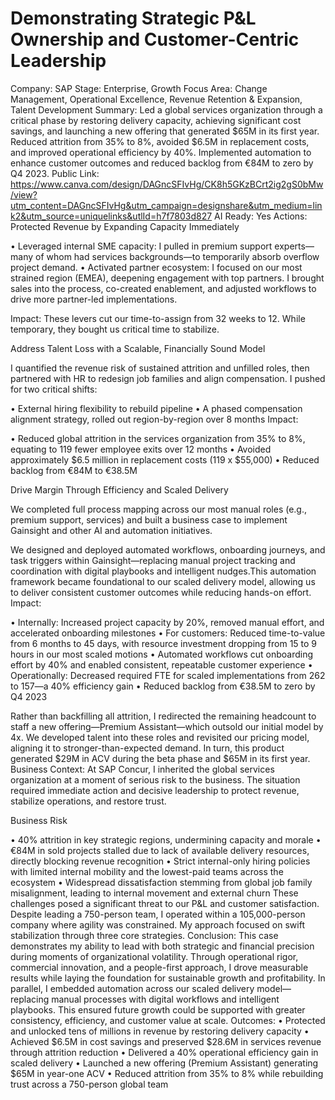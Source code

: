 # Demonstrating Strategic P&L Ownership and Customer-Centric Leadership

Company: SAP
Stage: Enterprise, Growth
Focus Area: Change Management, Operational Excellence, Revenue Retention & Expansion, Talent Development
Summary: Led a global services organization through a critical phase by restoring delivery capacity, achieving significant cost savings, and launching a new offering that generated $65M in its first year. Reduced attrition from 35% to 8%, avoided $6.5M in replacement costs, and improved operational efficiency by 40%. Implemented automation to enhance customer outcomes and reduced backlog from €84M to zero by Q4 2023.
Public Link: https://www.canva.com/design/DAGncSFIvHg/CK8h5GKzBCrt2ig2gS0bMw/view?utm_content=DAGncSFIvHg&utm_campaign=designshare&utm_medium=link2&utm_source=uniquelinks&utlId=h7f7803d827
AI Ready: Yes
Actions: Protected Revenue by Expanding Capacity Immediately

• Leveraged internal SME capacity: I pulled in premium support experts—many of whom had services backgrounds—to temporarily absorb overflow project demand.
• Activated partner ecosystem: I focused on our most strained region (EMEA), deepening engagement with top partners. I brought sales into the process, co-created enablement, and adjusted workflows to drive more partner-led implementations.

Impact: These levers cut our time-to-assign from 32 weeks to 12. While temporary, they bought us critical time to stabilize.

Address Talent Loss with a Scalable, Financially Sound Model

I quantified the revenue risk of sustained attrition and unfilled roles, then partnered with HR to redesign job families and align compensation. I pushed for two critical shifts:

• External hiring flexibility to rebuild pipeline
• A phased compensation alignment strategy, rolled out region-by-region over 8 months
Impact:

• Reduced global attrition in the services organization from 35% to 8%, equating to 119 fewer employee exits over 12 months
• Avoided approximately $6.5 million in replacement costs (119 x $55,000)
• Reduced backlog from €84M to €38.5M

Drive Margin Through Efficiency and Scaled Delivery

We completed full process mapping across our most manual roles (e.g., premium support, services) and built a business case to implement Gainsight and other AI and automation initiatives.

We designed and deployed automated workflows, onboarding journeys, and task triggers within Gainsight—replacing manual project tracking and coordination with digital playbooks and intelligent nudges.This automation framework became foundational to our scaled delivery model, allowing us to deliver consistent customer outcomes while reducing hands-on effort.
Impact:

• Internally: Increased project capacity by 20%, removed manual effort, and accelerated onboarding milestones
• For customers: Reduced time-to-value from 6 months to 45 days, with resource investment dropping from 15 to 9 hours in our most scaled motions
• Automated workflows cut onboarding effort by 40% and enabled consistent, repeatable customer experience
• Operationally: Decreased required FTE for scaled implementations from 262 to 157—a 40% efficiency gain
• Reduced backlog from €38.5M to zero by Q4 2023

Rather than backfilling all attrition, I redirected the remaining headcount to staff a new offering—Premium Assistant—which outsold our initial model by 4x. We developed talent into these roles and revisited our pricing model, aligning it to stronger-than-expected demand. In turn, this product generated $29M in ACV during the beta phase and $65M in its first year.
Business Context: At SAP Concur, I inherited the global services organization at a moment of serious risk to the business. The situation required immediate action and decisive leadership to protect revenue, stabilize operations, and restore trust.

Business Risk

• 40% attrition in key strategic regions, undermining capacity and morale
• €84M in sold projects stalled due to lack of available delivery resources, directly blocking revenue recognition
• Strict internal-only hiring policies with limited internal mobility and the lowest-paid teams across the ecosystem
• Widespread dissatisfaction stemming from global job family misalignment, leading to internal movement and external churn
These challenges posed a significant threat to our P&L and customer satisfaction. Despite leading a 750-person team, I operated within a 105,000-person company where agility was constrained. My approach focused on swift stabilization through three core strategies.
Conclusion: This case demonstrates my ability to lead with both strategic and financial precision during moments of organizational volatility. Through operational rigor, commercial innovation, and a people-first approach, I drove measurable results while laying the foundation for sustainable growth and profitability. In parallel, I embedded automation across our scaled delivery model—replacing manual processes with digital workflows and intelligent playbooks. This ensured future growth could be supported with greater consistency, efficiency, and customer value at scale.
Outcomes: 
• Protected and unlocked tens of millions in revenue by restoring delivery capacity
• Achieved $6.5M in cost savings and preserved $28.6M in services revenue through attrition reduction
• Delivered a 40% operational efficiency gain in scaled delivery
• Launched a new offering (Premium Assistant) generating $65M in year-one ACV
• Reduced attrition from 35% to 8% while rebuilding trust across a 750-person global team
